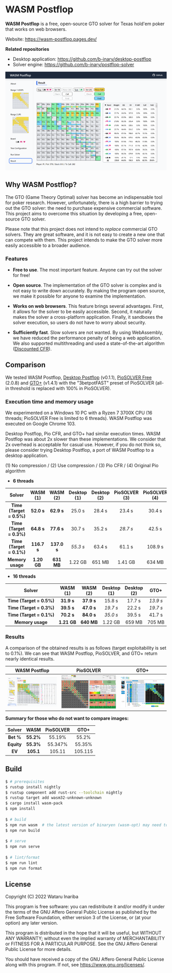# WASM Postflop

**WASM Postflop** is a free, open-source GTO solver for Texas hold'em poker that works on web browsers.

Website: https://wasm-postflop.pages.dev/

**Related repositories**
- Desktop application: https://github.com/b-inary/desktop-postflop
- Solver engine: https://github.com/b-inary/postflop-solver

![Image](image.png)

## Why WASM Postflop?

The GTO (Game Theory Optimal) solver has become an indispensable tool for poker research.
However, unfortunately, there is a high barrier to trying out the GTO solver: the need to purchase expensive commercial software.
This project aims to overcome this situation by developing a free, open-source GTO solver.

Please note that this project does not intend to *replace* commercial GTO solvers.
They are great software, and it is not easy to create a new one that can compete with them.
This project intends to make the GTO solver more easily accessible to a broader audience.

### Features

- **Free to use**.
  The most important feature.
  Anyone can try out the solver for free!

- **Open source**.
  The implementation of the GTO solver is complex and is not easy to write down accurately.
  By making the program open source, we make it possible for anyone to examine the implementation.

- **Works on web browsers**.
  This feature brings several advantages.
  First, it allows for the solver to be easily accessible.
  Second, it naturally makes the solver a cross-platform application.
  Finally, it sandboxes the solver execution, so users do not have to worry about security.

- **Sufficiently fast**.
  Slow solvers are not wanted.
  By using WebAssembly, we have reduced the performance penalty of being a web application.
  We also supported multithreading and used a state-of-the-art algorithm ([Discounted CFR]).

[Discounted CFR]: https://arxiv.org/abs/1809.04040

## Comparison

We tested WASM Postflop, [Desktop Postflop] (v0.1.1), [PioSOLVER Free] (2.0.8) and [GTO+] (v1.4.1) with the "3betpotFAST" preset of PioSOLVER (all-in threshold is replaced with 100% in PioSOLVER).

[Desktop Postflop]: https://github.com/b-inary/desktop-postflop
[PioSOLVER Free]: https://www.piosolver.com/
[GTO+]: https://www.gtoplus.com/

### Execution time and memory usage

We experimented on a Windows 10 PC with a Ryzen 7 3700X CPU (16 threads; PioSOLVER Free is limited to 6 threads).
WASM Postflop was executed on Google Chrome 103.

Desktop Postflop, Pio CFR, and GTO+ had similar execution times.
WASM Postflop was about 2x slower than these implementations.
We consider that 2x overhead is acceptable for casual use.
However, if you do not think so, please consider trying Desktop Postflop, a port of WASM Postflop to a desktop application.

(1) No compression / (2) Use compression / (3) Pio CFR / (4) Original Pio algorithm

- **6 threads**

| Solver | WASM<br/>(1) | WASM<br/>(2) | Desktop<br/>(1) | Desktop<br/>(2) | PioSOLVER<br/>(3) | PioSOLVER<br/>(4) | GTO+ |
| :---: | :---: | :---: | :---: | :---: | :---: | :---: | :---: |
| **Time (Target = 0.5%)** | **52.0 s** | **62.9 s** | 25.0 s | 28.4 s | 23.4 s | 30.4 s | *22.0 s* |
| **Time (Target = 0.3%)** | **64.8 s** | **77.6 s** | 30.7 s | 35.2 s | *28.7 s* | 42.5 s | 31.4 s |
| **Time (Target = 0.1%)** | **116.7 s** | **137.0 s** | *55.3 s* | 63.4 s | 61.1 s | 108.9 s | 67.7 s |
| **Memory usage** | **1.20 GB** | **631 MB** | 1.22 GB | 651 MB | 1.41 GB | 634 MB | 705 MB |

- **16 threads**

| Solver | WASM<br/>(1) | WASM<br/>(2) | Desktop<br/>(1) | Desktop<br/>(2) | GTO+ |
| :---: | :---: | :---: | :---: | :---: | :---: |
| **Time (Target = 0.5%)** | **31.9 s** | **37.9 s** | 15.8 s | 17.7 s | *13.9 s* |
| **Time (Target = 0.3%)** | **39.5 s** | **47.0 s** | *19.7 s* | 22.2 s | *19.7 s* |
| **Time (Target = 0.1%)** | **70.2 s** | **84.0 s** | *35.0 s* | 39.5 s | 41.7 s |
| **Memory usage** | **1.21 GB** | **640 MB** | 1.22 GB | 659 MB | 705 MB |

### Results

A comparison of the obtained results is as follows (target exploitability is set to 0.1%).
We can see that WASM Postflop, PioSOLVER, and GTO+ return nearly identical results.

| WASM Postflop | PioSOLVER | GTO+ |
| --- | --- | --- |
| ![WASM Postflop results](comparison_wasm.png) | ![PioSOLVER results](comparison_pio.png) | ![GTO+ results](comparison_gtoplus.png) |

**Summary for those who do not want to compare images:**

| Solver | WASM | PioSOLVER | GTO+ |
| :---: | :---: | :---: | :---: |
| **Bet %** | **55.2%** | 55.19% | 55.2% |
| **Equity** | **55.3%** | 55.347% | 55.35% |
| **EV** | **105.1** | 105.11 | 105.115 |

## Build

```sh
$ # prerequisites
$ rustup install nightly
$ rustup component add rust-src --toolchain nightly
$ rustup target add wasm32-unknown-unknown
$ cargo install wasm-pack
$ npm install

$ # build
$ npm run wasm  # the latest version of binaryen (wasm-opt) may need to be installed
$ npm run build

$ # serve
$ npm run serve

$ # lint/format
$ npm run lint
$ npm run format
```

## License

Copyright (C) 2022 Wataru Inariba

This program is free software: you can redistribute it and/or modify it under the terms of the GNU Affero General Public License as published by the Free Software Foundation, either version 3 of the License, or (at your option) any later version.

This program is distributed in the hope that it will be useful, but WITHOUT ANY WARRANTY; without even the implied warranty of MERCHANTABILITY or FITNESS FOR A PARTICULAR PURPOSE.  See the GNU Affero General Public License for more details.

You should have received a copy of the GNU Affero General Public License along with this program.  If not, see <https://www.gnu.org/licenses/>.
